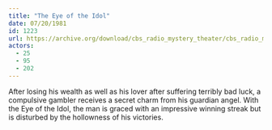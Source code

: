 ```yaml
---
title: "The Eye of the Idol"
date: 07/20/1981
id: 1223
url: https://archive.org/download/cbs_radio_mystery_theater/cbs_radio_mystery_theater-1201-1250.zip/cbs_radio_mystery_theater-1201-1250%2Fcbsrmt_1223_the_eye_of_the_idol.mp3
actors:
  - 25
  - 95
  - 202
---
```

After losing his wealth as well as his lover after suffering terribly bad luck, a compulsive gambler receives a secret charm from his guardian angel. With the Eye of the Idol, the man is graced with an impressive winning streak but is disturbed by the hollowness of his victories.
